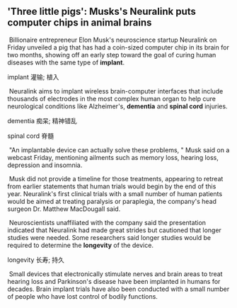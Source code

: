 ## 'Three little pigs': Musks's Neuralink puts computer chips in animal brains

​		Billionaire entrepreneur Elon Musk's neuroscience startup Neuralink on Friday unveiled a pig that has had a coin-sized computer chip in its brain for two months, showing off an early step toward the goal of curing human diseases with the same type of **implant**.

implant  灌输; 植入

​		Neuralink aims to implant wireless brain-computer interfaces that include thousands of electrodes in the most complex human organ to help cure neurological conditions like Alzheimer's, **dementia** and **spinal cord** injuries.

dementia  痴呆; 精神错乱

spinal cord  脊髓

​		"An implantable device can actually solve these problems, " Musk said on a webcast Friday, mentioning ailments such as memory loss, hearing loss, depression and insomnia.

​		Musk did not provide a timeline for those treatments, appearing to retreat from earlier statements that human trials would begin by the end of this year. Neuralink's first clinical trials with a small number of human patients would be aimed at treating paralysis or paraplegia, the company's head surgeon Dr. Matthew MacDougall said.

​		Neuroscientists unaffiliated with the company said the presentation indicated that Neuralink had made great strides but cautioned that longer studies were needed. Some researchers said longer studies would be required to determine the **longevity** of the device.

longevity  长寿; 持久

​		Small devices that electronically stimulate nerves and brain areas to treat hearing loss and Parkinson's disease have been implanted in humans for decades. Brain implant trials have also been conducted with a small number of people who have lost control of bodily functions.